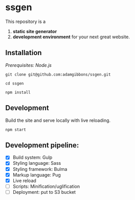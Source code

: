 # ssgen

This repository is a
1) **static site generator** 
2) **development environment**
for your next great website.

## Installation

*Prerequisites: Node.js*

```
git clone git@github.com:adamgibbons/ssgen.git

cd ssgen

npm install
```

## Development

Build the site and serve locally with live reloading.

```
npm start
```

## Development pipeline:
- [x] Build system: Gulp
- [x] Styling language: Sass
- [x] Styling framework: Bulma
- [x] Markup language: Pug
- [x] Live reload
- [ ] Scripts: Minification/uglification
- [ ] Deployment: put to S3 bucket